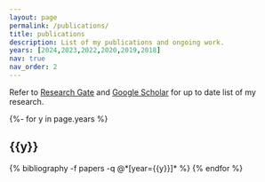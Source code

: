 ```yaml
---
layout: page
permalink: /publications/
title: publications
description: List of my publications and ongoing work.
years: [2024,2023,2022,2020,2019,2018]
nav: true
nav_order: 2
---
```

Refer to [Research Gate](https://www.researchgate.net/profile/Siril-Dukkipati/research) and [Google Scholar](https://scholar.google.com/citations?user=IeGmZcAAAAAJ&hl=en&authuser=1) for up to date list of my research.
<!-- _pages/publications.md -->
<div class="publications">

{%- for y in page.years %}
  <h2 class="year">{{y}}</h2>
  {% bibliography -f papers -q @*[year={{y}}]* %}
{% endfor %}

</div>
